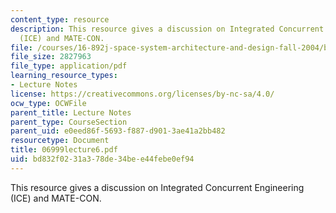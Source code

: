 ```yaml
---
content_type: resource
description: This resource gives a discussion on Integrated Concurrent Engineering
  (ICE) and MATE-CON.
file: /courses/16-892j-space-system-architecture-and-design-fall-2004/bd832f0231a378de34bee44febe0ef94_06999lecture6.pdf
file_size: 2827963
file_type: application/pdf
learning_resource_types:
- Lecture Notes
license: https://creativecommons.org/licenses/by-nc-sa/4.0/
ocw_type: OCWFile
parent_title: Lecture Notes
parent_type: CourseSection
parent_uid: e0eed86f-5693-f887-d901-3ae41a2bb482
resourcetype: Document
title: 06999lecture6.pdf
uid: bd832f02-31a3-78de-34be-e44febe0ef94
---
```

This resource gives a discussion on Integrated Concurrent Engineering (ICE) and MATE-CON.